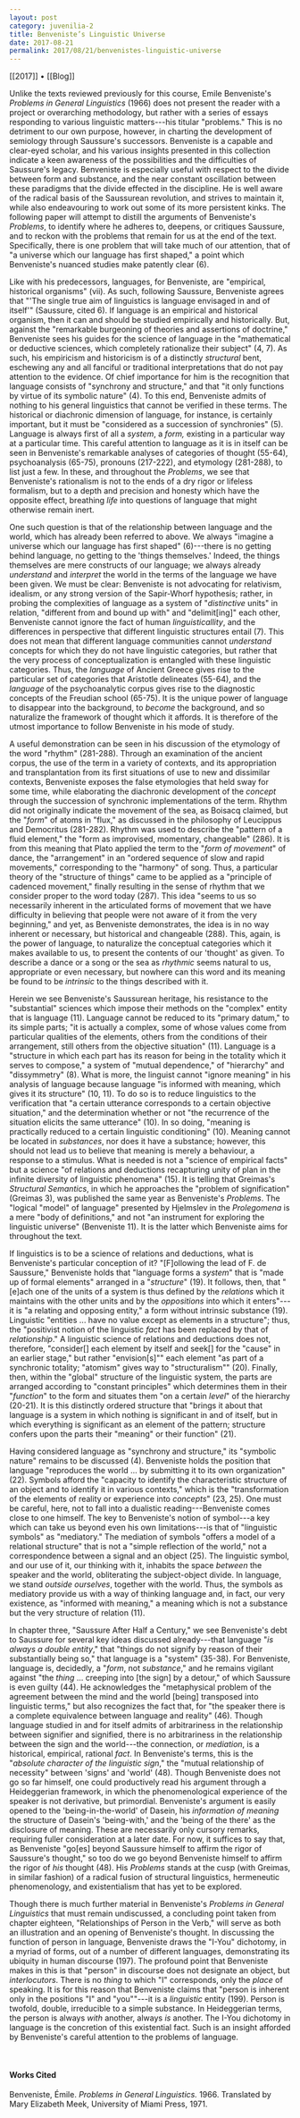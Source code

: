 ```yaml
---
layout: post
category: juvenilia-2
title: Benveniste’s Linguistic Universe
date: 2017-08-21
permalink: 2017/08/21/benvenistes-linguistic-universe
---
```


[[2017]] • [[Blog]]

Unlike the texts reviewed previously for this course, Emile Benveniste's *Problems in General Linguistics* (1966) does not present the reader with a project or overarching methodology, but rather with a series of essays responding to various linguistic matters---his titular "problems." This is no detriment to our own purpose, however, in charting the development of semiology through Saussure's successors. Benveniste is a capable and clear-eyed scholar, and his various insights presented in this collection indicate a keen awareness of the possibilities and the difficulties of Saussure's legacy. Benveniste is especially useful with respect to the divide between form and substance, and the near constant oscillation between these paradigms that the divide effected in the discipline. He is well aware of the radical basis of the Saussurean revolution, and strives to maintain it, while also endeavouring to work out some of its more persistent kinks. The following paper will attempt to distill the arguments of Benveniste's *Problems*, to identify where he adheres to, deepens, or critiques Saussure, and to reckon with the problems that remain for us at the end of the text. Specifically, there is one problem that will take much of our attention, that of "a universe which our language has first shaped," a point which Benveniste's nuanced studies make patently clear (6).

Like with his predecessors, languages, for Benveniste, are "empirical, historical organisms" (vii). As such, following Saussure, Benveniste agrees that "'The single true aim of linguistics is language envisaged in and of itself'" (Saussure, cited 6). If language is an empirical and historical organism, then it can and should be studied empirically and historically. But, against the "remarkable burgeoning of theories and assertions of doctrine," Benveniste sees his guides for the science of language in the "mathematical or deductive sciences, which completely rationalize their subject" (4, 7). As such, his empiricism and historicism is of a distinctly *structural* bent, eschewing any and all fanciful or traditional interpretations that do not pay attention to the evidence. Of chief importance for him is the recognition that language consists of "synchrony and structure," and that "it only functions by virtue of its symbolic nature" (4). To this end, Benveniste admits of nothing to his general linguistics that cannot be verified in these terms. The historical or diachronic dimension of language, for instance, is certainly important, but it must be "considered as a succession of synchronies" (5). Language is always first of all a *system*, a *form,* existing in a particular way at a particular time. This careful attention to language as it is in itself can be seen in Benveniste's remarkable analyses of categories of thought (55-64), psychoanalysis (65-75), pronouns (217-222), and etymology (281-288), to list just a few. In these, and throughout the *Problems*, we see that Benveniste's rationalism is not to the ends of a dry rigor or lifeless formalism, but to a depth and precision and honesty which have the opposite effect, breathing *life* into questions of language that might otherwise remain inert.

One such question is that of the relationship between language and the world, which has already been referred to above. We always "imagine a universe which our language has first shaped" (6)---there is no getting behind language, no getting to the 'things themselves.' Indeed, the things themselves are mere constructs of our language; we always already *understand* and *interpret* the world in the terms of the language we have been given. We must be clear: Benveniste is not advocating for relativism, idealism, or any strong version of the Sapir-Whorf hypothesis; rather, in probing the complexities of language as a system of "*distinctive* units" in relation, "different from and bound up with" and "delimit\[ing\]" each other, Benveniste cannot ignore the fact of human *linguisticallity*, and the differences in perspective that different linguistic structures entail (7). This does not mean that different language communities cannot *understand* concepts for which they do not have linguistic categories, but rather that the very process of conceptualization is entangled with these linguistic categories. Thus, the *language* of Ancient Greece gives rise to the particular set of categories that Aristotle delineates (55-64), and the *language* of the psychoanalytic corpus gives rise to the diagnostic concepts of the Freudian school (65-75). It is the unique power of language to disappear into the background, to *become* the background, and so naturalize the framework of thought which it affords. It is therefore of the utmost importance to follow Benveniste in his mode of study.

A useful demonstration can be seen in his discussion of the etymology of the word "rhythm" (281-288). Through an examination of the ancient corpus, the use of the term in a variety of contexts, and its appropriation and transplantation from its first situations of use to new and dissimilar contexts, Benveniste exposes the false etymologies that held sway for some time, while elaborating the diachronic development of the *concept* through the succession of synchronic implementations of the term. Rhythm did not originally indicate the movement of the sea, as Boisacq claimed, but the "*form*" of atoms in "flux," as discussed in the philosophy of Leucippus and Democritus (281-282). Rhythm was used to describe the "pattern of a fluid element," the "form as improvised, momentary, changeable" (286). It is from this meaning that Plato applied the term to the "*form of movement*" of dance, the "arrangement" in an "ordered sequence of slow and rapid movements," corresponding to the "harmony" of song. Thus, a particular theory of the "structure of things" came to be applied as a "principle of cadenced movement," finally resulting in the sense of rhythm that we consider proper to the word today (287). This idea "seems to us so necessarily inherent in the articulated forms of movement that we have difficulty in believing that people were not aware of it from the very beginning," and yet, as Benveniste demonstrates, the idea is in no way inherent or necessary, but historical and changeable (288). This, again, is the power of language, to naturalize the conceptual categories which it makes available to us, to present the contents of our 'thought' as given. To describe a dance or a song or the sea as *rhythmic* seems natural to us, appropriate or even necessary, but nowhere can this word and its meaning be found to be *intrinsic* to the things described with it.

Herein we see Benveniste's Saussurean heritage, his resistance to the "substantial" sciences which impose their methods on the "complex" entity that is language (11). Language cannot be reduced to its "primary datum," to its simple parts; "it is actually a complex, some of whose values come from particular qualities of the elements, others from the conditions of their arrangement, still others from the objective situation" (11). Language is a "structure in which each part has its reason for being in the totality which it serves to compose," a system of "mutual dependence," of "hierarchy" and "dissymmetry" (8). What is more, the linguist cannot "ignore meaning" in his analysis of language because language "is informed with meaning, which gives it its structure" (10, 11). To do so is to reduce linguistics to the verification that "a certain utterance corresponds to a certain objective situation," and the determination whether or not "the recurrence of the situation elicits the same utterance" (10). In so doing, "meaning is practically reduced to a certain linguistic conditioning" (10). Meaning cannot be located in *substances*, nor does it have a substance; however, this should not lead us to believe that meaning is merely a behaviour, a response to a stimulus. What is needed is not a "science of empirical facts" but a science "of relations and deductions recapturing unity of plan in the infinite diversity of linguistic phenomena" (15). It is telling that Greimas's *Structural Semantics*, in which he approaches the "problem of signification" (Greimas 3), was published the same year as Benveniste's *Problems*. The "logical "model" of language" presented by Hjelmslev in the *Prolegomena* is a mere "body of definitions," and not "an instrument for exploring the linguistic universe" (Benveniste 11). It is the latter which Benveniste aims for throughout the text.

If linguistics is to be a science of relations and deductions, what is Benveniste's particular conception of it? "\[F\]ollowing the lead of F. de Saussure," Benveniste holds that "language forms a *system*" that is "made up of formal elements" arranged in a "*structure*" (19). It follows, then, that "\[e\]ach one of the units of a system is thus defined by the *relations* which it maintains with the other units and by the *oppositions* into which it enters"---it is "a relating and opposing entity," a form without intrinsic substance (19). Linguistic "entities \... have no value except as elements in a structure"; thus, the "positivist notion of the linguistic *fact* has been replaced by that of *relationship*." A linguistic science of relations and deductions does not, therefore, "consider\[\] each element by itself and seek\[\] for the "cause" in an earlier stage," but rather "envision\[s\]"" each element "as part of a synchronic totality; "atomism" gives way to "structuralism"" (20). Finally, then, within the "global" structure of the linguistic system, the parts are arranged according to "constant principles" which determines them in their "*function*" to the form and situates them "on a certain *level*" of the hierarchy (20-21). It is this distinctly ordered structure that "brings it about that language is a system in which nothing is significant in and of itself, but in which everything is significant as an element of the pattern; structure confers upon the parts their "meaning" or their function" (21).

Having considered language as "synchrony and structure," its "symbolic nature" remains to be discussed (4). Benveniste holds the position that language "reproduces the world \... by submitting it to its own organization" (22). Symbols afford the "capacity to identify the characteristic structure of an object and to identify it in various contexts," which is the "transformation of the elements of reality or experience into *concepts*" (23, 25). One must be careful, here, not to fall into a dualistic reading---Benveniste comes close to one himself. The key to Benveniste's notion of symbol---a key which can take us beyond even his own limitations---is that of "linguistic symbols" as "mediatory." The mediation of symbols "offers a model of a relational structure" that is not a "simple reflection of the world," not a correspondence between a signal and an object (25). The linguistic symbol, and our use of it, our thinking with it, inhabits the space *between* the speaker and the world, obliterating the subject-object divide. In language, we stand *outside ourselves*, together with the world. Thus, the symbols as mediatory provide us with a way of thinking language and, in fact, our very existence, as "informed with meaning," a meaning which is not a substance but the very structure of relation (11).

In chapter three, "Saussure After Half a Century," we see Benveniste's debt to Saussure for several key ideas discussed already---that language "*is always a double entity*," that "things do not signify by reason of their substantially being so," that language is a "system" (35-38). For Benveniste, language is, decidedly, a "*form*, not *substance*," and he remains vigilant against "the *thing* \... creeping into \[the sign\] by a detour," of which Saussure is even guilty (44). He acknowledges the "metaphysical problem of the agreement between the mind and the world \[being\] transposed into linguistic terms," but also recognizes the fact that, for "the speaker there is a complete equivalence between language and reality" (46). Though language studied in and for itself admits of arbitrariness in the relationship between signifier and signified, there is no arbitrariness in the relationship between the sign and the world---the connection, or *mediation*, is a historical, empirical, rational *fact*. In Benveniste's terms, this is the "*absolute character of the linguistic sign*," the "mutual relationship of necessity" between 'signs' and 'world' (48). Though Benveniste does not go so far himself, one could productively read his argument through a Heideggerian framework, in which the phenomenological experience of the speaker is not derivative, but primordial. Benveniste's argument is easily opened to the 'being-in-the-world' of Dasein, his *information of meaning* the structure of Dasein's 'being-with,' and the 'being of the there' as the disclosure of meaning. These are necessarily only cursory remarks, requiring fuller consideration at a later date. For now, it suffices to say that, as Benveniste "go\[es\] beyond Saussure himself to affirm the rigor of Saussure's thought," so too do we go beyond Benveniste himself to affirm the rigor of *his* thought (48). His *Problems* stands at the cusp (with Greimas, in similar fashion) of a radical fusion of structural linguistics, hermeneutic phenomenology, and existentialism that has yet to be explored.

Though there is much further material in Benveniste's *Problems in General Linguistics* that must remain undiscussed, a concluding point taken from chapter eighteen, "Relationships of Person in the Verb," will serve as both an illustration and an opening of Benveniste's thought. In discussing the function of person in language, Benveniste draws the "I-You" dichotomy, in a myriad of forms, out of a number of different languages, demonstrating its ubiquity in human discourse (197). The profound point that Benveniste makes in this is that "person" in discourse does not designate an object, but *interlocutors*. There is no *thing* to which "I" corresponds, only the *place* of speaking. It is for this reason that Benveniste claims that "person is inherent only in the positions "I" and "you""---it is a *linguistic* entity (199). Person is twofold, double, irreducible to a simple substance. In Heideggerian terms, the person is always *with* another, always *is* another. The I-You dichotomy in language is the concretion of this existential fact. Such is an insight afforded by Benveniste's careful attention to the problems of language.

<br>

#### Works Cited

Benveniste, Émile. *Problems in General Linguistics.* 1966. Translated by Mary Elizabeth Meek, University of Miami Press, 1971.
